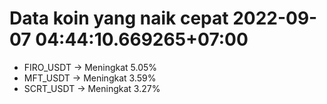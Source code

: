 # Data koin yang naik cepat 2022-09-07 04:44:10.669265+07:00

* FIRO_USDT -> Meningkat 5.05%
* MFT_USDT -> Meningkat 3.59%
* SCRT_USDT -> Meningkat 3.27%
